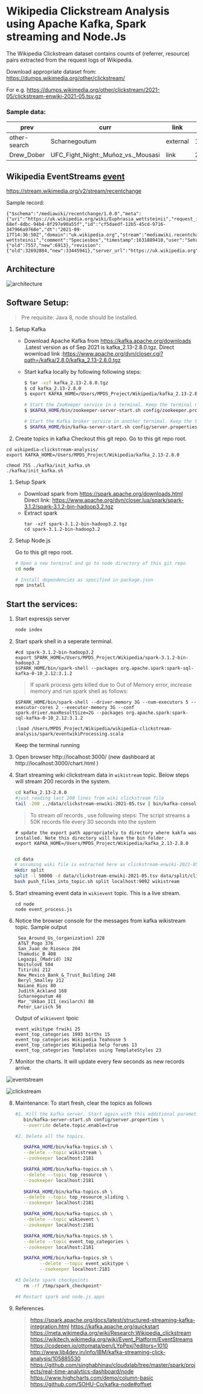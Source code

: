 # Wikipedia Clickstream Analysis using Apache Kafka, Spark streaming and Node.Js

The Wikipedia Clickstream dataset contains counts of (referrer, resource) pairs extracted from the request logs of Wikipedia. 

Download appropriate dataset from: https://dumps.wikimedia.org/other/clickstream/

For e.g. https://dumps.wikimedia.org/other/clickstream/2021-05/clickstream-enwiki-2021-05.tsv.gz 

### Sample data:
|prev|curr|link|n|
|----|----|----|----|
other-search |	Scharnegoutum	| external	| 12
Drew_Dober	| UFC_Fight_Night:_Muñoz_vs._Mousasi |	link |	26

## Wikipedia EventStreams [event](https://wikitech.wikimedia.org/wiki/Event_Platform/EventStreams)  
https://stream.wikimedia.org/v2/stream/recentchange

Sample record:
```
{"$schema":"/mediawiki/recentchange/1.0.0","meta":{"uri":"https://uk.wikipedia.org/wiki/Euphrasia_wettsteinii","request_id":"34593d2f-68ef-4dbc-94b4-8f297e90a55f","id":"cf5daedf-12b5-45cd-9716-347966a9768e","dt":"2021-09-17T14:36:50Z","domain":"uk.wikipedia.org","stream":"mediawiki.recentchange","topic":"eqiad.mediawiki.recentchange","partition":0,"offset":3303899900},"id":120497382,"type":"edit","namespace":0,"title":"Euphrasia wettsteinii","comment":"Speciesbox","timestamp":1631889410,"user":"Sehrg","bot":false,"minor":false,"length":{"old":7557,"new":6913},"revision":{"old":32692884,"new":33445941},"server_url":"https://uk.wikipedia.org","server_name":"uk.wikipedia.org","server_script_path":"/w","wiki":"ukwiki","parsedcomment":"Speciesbox"}
```

## Architecture

![architecture](docs/clickstream_processing_architecture.jpg)

## Software Setup:
> Pre requisite: Java 8, node should be installed.

1. Setup Kafka
   
   - Download Apache Kafka from https://kafka.apache.org/downloads .Latest version as of Sep 2021 is kafka_2.13-2.8.0.tgz. Direct wownload link :https://www.apache.org/dyn/closer.cgi?path=/kafka/2.8.0/kafka_2.13-2.8.0.tgz

   - Start kafka locally by following following steps:

        ```bash
        $ tar -xzf kafka_2.13-2.8.0.tgz
        $ cd kafka_2.13-2.8.0
        $ export KAFKA_HOME=/Users/MPDS_Project/Wikipedia/kafka_2.13-2.8.0

        # Start the ZooKeeper service in a terminal. Keep the terminal running
        $ $KAFKA_HOME/bin/zookeeper-server-start.sh config/zookeeper.properties

        # Start the Kafka broker service in another ternimal. Keep the terminal running
        $ $KAFKA_HOME/bin/kafka-server-start.sh config/server.properties
        ```
2. Create topics in kafka
   Checkout this git repo. Go to this git repo root.
   
```
cd wikipedia-clickstream-analysis/
export KAFKA_HOME=/Users/MPDS_Project/Wikipedia/kafka_2.13-2.8.0

chmod 755 ./kafka/init_kafka.sh
./kafka/init_kafka.sh

```
1. Setup Spark
   - Download spark from https://spark.apache.org/downloads.html Direct link: https://www.apache.org/dyn/closer.lua/spark/spark-3.1.2/spark-3.1.2-bin-hadoop3.2.tgz
   - Extract spark
        ```
        tar -xzf spark-3.1.2-bin-hadoop3.2.tgz 
        cd spark-3.1.2-bin-hadoop3.2
        ```
1. Setup Node.js
   
   Go to this git repo root.
    ```bash
    # Open a new terminal and go to node directory of this git repo
    cd node

    # Install dependencies as specified in package.json
    npm install
    ```
    
## Start the services:
1. Start expressjs server 
   ```bash
   node index
   ```
2. Start spark shell in a seperate terminal.  
   ```
   #cd spark-3.1.2-bin-hadoop3.2
   export SPARK_HOME=/Users/MPDS_Project/Wikipedia/spark-3.1.2-bin-hadoop3.2
   $SPARK_HOME/bin/spark-shell --packages org.apache.spark:spark-sql-kafka-0-10_2.12:3.1.2
   ```
   > If spark process gets killed due to Out of Memory error, increase memory and run spark shell as follows:
   ```
   $SPARK_HOME/bin/spark-shell --driver-memory 3G --num-executors 5 --executor-cores 2 --executor-memory 3G --conf spark.driver.maxResultSize=2G --packages org.apache.spark:spark-sql-kafka-0-10_2.12:3.1.2
   
   :load /Users/MPDS_Project/Wikipedia/wikipedia-clickstream-analysis/spark/eventwikiProcessing.scala

   ```
   Keep the terminal running
   

3.  Open browser http://localhost:3000/  (new dashboard at http://localhost:3000/chart.html )
4.  Start streaming wiki clickstream data in `wikistream` topic. Below steps will stream 200 records in the system.
    ```bash
    cd kafka_2.13-2.8.0
    #just reading last 200 lines from wiki clickstream file
    tail -200 ../data/clickstream-enwiki-2021-05.tsv | bin/kafka-console-producer.sh --broker-list localhost:9092 --topic wikistream --producer.config=config/producer.properties
    ```
    > To stream *all* records , use following steps: The script streams a 50K records file every 30 seconds into the system
      ```
      # update the export path appropriately to directory where kakfa was installed. Note this directory will have the bin folder.
      export KAFKA_HOME=/Users/MPDS_Project/Wikipedia/kafka_2.13-2.8.0
      ```

   ```bash

      cd data
      # assuming wiki file is extracted here as clickstream-enwiki-2021-05.tsv. (Check and update the extracted file name below).
      mkdir split
      split -l 50000 -d data/clickstream-enwiki-2021-05.tsv data/split/clickstream-enwiki-2021-05
      bash push_files_into_topic.sh split localhost:9092 wikistream

   ```
5. Start streaming event data in `wikievent` topic. This is a live stream.
   ```
   cd node
   node event_process.js

   ```

6. Notice the browser console for the messages from kafka wikistream topic. 
   Sample output
   ```
    Sea_Around_Us_(organization) 228
    AT&T_Pogo 376
    San_Juan_de_Rioseco 204
    Thamudic_B 408
    Legazpi_(Madrid) 192
    NoitulovE 504
    Titiribí 212
    New_Mexico_Bank_&_Trust_Building 248
    Beryl_Smalley 212
    Naiane_Rios 80
    Judith_Ackland 168
    Scharnegoutum 48
    Mar_'Ukban_III_(exilarch) 88
    Peter_Larisch 56

   ```

   Output of `wikievent` tpoic
   ```
   event_wikitype frwiki 25
   event_top_categories 1993 births 15
   event_top_categories Wikipedia Teahouse 5
   event_top_categories Wikipedia help forums 13
   event_top_categories Templates using TemplateStyles 23
   ```
7. Monitor the charts. It will update every few seconds as new records arrive.

![eventstream](docs/wiki_event_stream_charts.jpg)

![clickstream](docs/wiki_clickstream_charts.jpg)

8. Maintenance: To start fresh, clear the topics as follows
   ```bash
   #1. Kill the kafka server. Start again with this additional parameter of delete.topic.enable
      bin/kafka-server-start.sh config/server.properties \
      --override delete.topic.enable=true

   #2. Delete all the topics.

      $KAFKA_HOME/bin/kafka-topics.sh \
      --delete --topic wikistream \
      --zookeeper localhost:2181

      $KAFKA_HOME/bin/kafka-topics.sh \
      --delete --topic top_resource \
      --zookeeper localhost:2181
      
      $KAFKA_HOME/bin/kafka-topics.sh \
      --delete --topic top_resource_sliding \
      --zookeeper localhost:2181

      $KAFKA_HOME/bin/kafka-topics.sh \
      --delete --topic wikievent \
      --zookeeper localhost:2181

      $KAFKA_HOME/bin/kafka-topics.sh \
      --delete --topic event_top_categories \
      --zookeeper localhost:2181

      $KAFKA_HOME/bin/kafka-topics.sh \
            --delete --topic event_wikitype \
            --zookeeper localhost:2181

   #3 Delete spark checkpoints
      rm -rf /tmp/spark_checkpoint*

   #4 Restart spark and node.js apps
   ```
9. References
    > https://spark.apache.org/docs/latest/structured-streaming-kafka-integration.html
    > https://kafka.apache.org/quickstart
    > https://meta.wikimedia.org/wiki/Research:Wikipedia_clickstream
    > https://wikitech.wikimedia.org/wiki/Event_Platform/EventStreams
    > https://codepen.io/ottomata/pen/LYpPpxj?editors=1010
    > http://www.lib4dev.in/info/IBM/kafka-streaming-click-analysis/105885530
    > https://github.com/singhabhinav/cloudxlab/tree/master/spark/projects/real-time-analytics-dashboard/node
    > https://www.highcharts.com/demo/column-basic
    > https://github.com/SOHU-Co/kafka-node#offset
